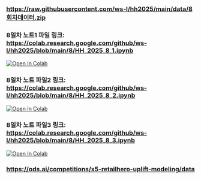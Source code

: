 ### https://raw.githubusercontent.com/ws-l/hh2025/main/data/8회차데이터.zip

### 8일차 노트1 파일 링크: https://colab.research.google.com/github/ws-l/hh2025/blob/main/8/HH_2025_8_1.ipynb

[![Open In Colab](https://colab.research.google.com/assets/colab-badge.svg)](https://colab.research.google.com/github/ws-l/hh2025/blob/main/8/HH_2025_8_1.ipynb)


### 8일차 노트 파일2 링크: https://colab.research.google.com/github/ws-l/hh2025/blob/main/8/HH_2025_8_2.ipynb

[![Open In Colab](https://colab.research.google.com/assets/colab-badge.svg)](https://colab.research.google.com/github/ws-l/hh2025/blob/main/8/HH_2025_8_2.ipynb)


### 8일차 노트 파일3 링크: https://colab.research.google.com/github/ws-l/hh2025/blob/main/8/HH_2025_8_3.ipynb

[![Open In Colab](https://colab.research.google.com/assets/colab-badge.svg)](https://colab.research.google.com/github/ws-l/hh2025/blob/main/8/HH_2025_8_3.ipynb)

### https://ods.ai/competitions/x5-retailhero-uplift-modeling/data
